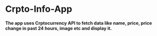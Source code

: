 # Crpto-Info-App
<h4> The app uses Crptocurrency API to fetch data like name, price, price change in past 24 hours, image etc and display it. <h4>
